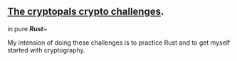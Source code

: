 ## [The cryptopals crypto challenges](https://cryptopals.com/).

in pure ***Rust***~

My intension of doing these challenges is to practice Rust and to get myself started with cryptography.